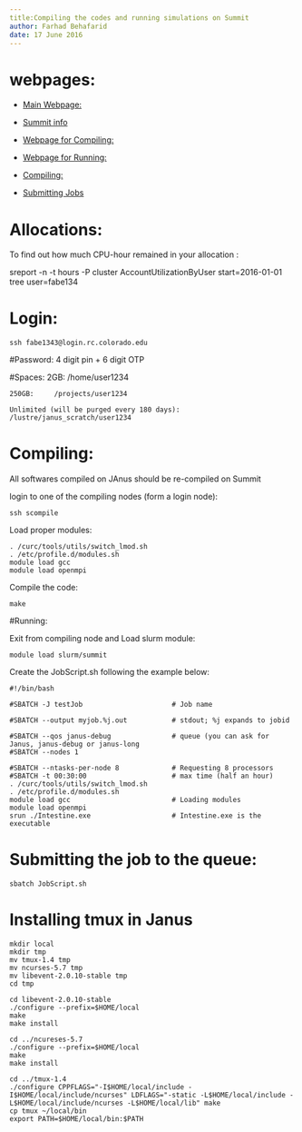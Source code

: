 ```yaml
---
title:Compiling the codes and running simulations on Summit
author: Farhad Behafarid
date: 17 June 2016
---
```


# webpages:	

* [Main Webpage:](https://www.rc.colorado.edu/support/getting-started.html)

* [Summit info](https://www.rc.colorado.edu/support/getting-started.html)

* [Webpage for Compiling:](https://www.rc.colorado.edu/support/user-guide/software-compilation.html)

* [Webpage for Running:](https://www.rc.colorado.edu/support/user-guide/batch-queueing.html)

* [Compiling:](https://www.rc.colorado.edu/support/user-guide/software-compilation.html)

* [Submitting Jobs](https://www.rc.colorado.edu/support/user-guide/batch-queueing.html)

# Allocations:
To find out how much CPU-hour remained in your allocation :

  sreport -n -t hours -P cluster AccountUtilizationByUser start=2016-01-01 tree user=fabe134

# Login:	
	ssh fabe1343@login.rc.colorado.edu 

#Password:
	4 digit pin + 6 digit OTP

#Spaces:
	2GB:       /home/user1234 

	250GB:     /projects/user1234
  
	Unlimited (will be purged every 180 days):    /lustre/janus_scratch/user1234

# Compiling: 	
All softwares compiled on JAnus should be re-compiled on Summit

login to one of the compiling nodes (form a login node):	

	ssh scompile

Load proper modules:

	. /curc/tools/utils/switch_lmod.sh
	. /etc/profile.d/modules.sh
	module load gcc
	module load openmpi

Compile the code:
      
	make


#Running:

Exit from compiling node and Load slurm module:

	module load slurm/summit


Create the JobScript.sh following the example below:

	#!/bin/bash                                                               
	#SBATCH -J testJob                      # Job name                                     
	#SBATCH --output myjob.%j.out           # stdout; %j expands to jobid                 
	#SBATCH --qos janus-debug               # queue (you can ask for Janus, janus-debug or janus-long
	#SBATCH --nodes 1                                                             
	#SBATCH --ntasks-per-node 8             # Requesting 8 processors 
	#SBATCH -t 00:30:00                     # max time (half an hour) 
	. /curc/tools/utils/switch_lmod.sh
	. /etc/profile.d/modules.sh
	module load gcc                         # Loading modules
	module load openmpi
	srun ./Intestine.exe                    # Intestine.exe is the executable



# Submitting the job to the queue:

	sbatch JobScript.sh

# Installing tmux in Janus
	mkdir local
	mkdir tmp
	mv tmux-1.4 tmp
	mv ncurses-5.7 tmp
	mv libevent-2.0.10-stable tmp
	cd tmp

	cd libevent-2.0.10-stable
	./configure --prefix=$HOME/local
	make
	make install

	cd ../ncureses-5.7
	./configure --prefix=$HOME/local
	make
	make install

	cd ../tmux-1.4
	./configure CPPFLAGS="-I$HOME/local/include -I$HOME/local/include/ncurses" LDFLAGS="-static -L$HOME/local/include -L$HOME/local/include/ncurses -L$HOME/local/lib" make
	cp tmux ~/local/bin
	export PATH=$HOME/local/bin:$PATH	


